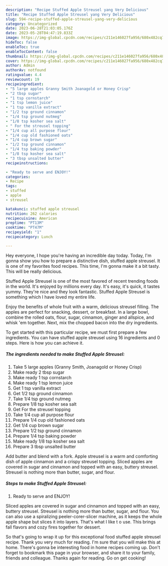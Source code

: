 ```yaml
---
description: "Recipe Stuffed Apple Streusel yang Very Delicious"
title: "Recipe Stuffed Apple Streusel yang Very Delicious"
slug: 594-recipe-stuffed-apple-streusel-yang-very-delicious
category: Uncategorized
date: 2023-06-28T21:03:05.176Z
date: 2023-05-28T04:47:19.833Z
image: https://img-global.cpcdn.com/recipes/c211e146027fa956/680x482cq70/stuffed-apple-streusel-recipe-main-photo.jpg
hideToc: false
enableToc: true
enableTocContent: false
thumbnail: https://img-global.cpcdn.com/recipes/c211e146027fa956/680x482cq70/stuffed-apple-streusel-recipe-main-photo.jpg
cover: https://img-global.cpcdn.com/recipes/c211e146027fa956/680x482cq70/stuffed-apple-streusel-recipe-main-photo.jpg
author: Admin
authorAv: notfound
ratingvalue: 4.4
reviewcount: 19
recipeingredient:
- "5 large apples Granny Smith Joanagold or Honey Crisp"
- "2 tbsp sugar"
- "1 tsp cornstarch"
- "1 tsp lemon juice"
- "1 tsp vanilla extract"
- "1/2 tsp ground cinnamon"
- "1/4 tsp ground nutmeg"
- "1/8 tsp kosher sea salt"
- " For the streusel topping"
- "1/4 cup all purpose flour"
- "1/4 cup old fashioned oats"
- "1/4 cup brown sugar"
- "1/2 tsp ground cinnamon"
- "1/4 tsp baking powder"
- "1/8 tsp kosher sea salt"
- "3 tbsp unsalted butter"
recipeinstructions:

- "Ready to serve and ENJOY!"
categories:
- Recipe
tags:
- stuffed
- apple
- streusel

katakunci: stuffed apple streusel 
nutrition: 262 calories
recipecuisine: American
preptime: "PT13M"
cooktime: "PT47M"
recipeyield: "1"
recipecategory: Lunch

---
```



Hey everyone, I hope you're having an incredible day today. Today, I'm gonna show you how to prepare a distinctive dish, stuffed apple streusel. It is one of my favorites food recipes. This time, I'm gonna make it a bit tasty. This will be really delicious.

Stuffed Apple Streusel is one of the most favored of recent trending foods in the world. It's enjoyed by millions every day. It's easy, it's quick, it tastes yummy. They're nice and they look fantastic. Stuffed Apple Streusel is something which I have loved my entire life.

Enjoy the benefits of whole fruit with a warm, delicious streusel filling. The apples are perfect for snacking, dessert, or breakfast. In a large bowl, combine the rolled oats, flour, sugar, cinnamon, ginger and allspice, and whisk &#39;em together. Next, mix the chopped bacon into the dry ingredients.


To get started with this particular recipe, we must first prepare a few ingredients. You can have stuffed apple streusel using 16 ingredients and 0 steps. Here is how you can achieve it.

<!--inarticleads1-->

##### The ingredients needed to make Stuffed Apple Streusel:

1. Take 5 large apples (Granny Smith, Joanagold or Honey Crisp)
1. Make ready 2 tbsp sugar
1. Make ready 1 tsp cornstarch
1. Make ready 1 tsp lemon juice
1. Get 1 tsp vanilla extract
1. Get 1/2 tsp ground cinnamon
1. Take 1/4 tsp ground nutmeg
1. Prepare 1/8 tsp kosher sea salt
1. Get  For the streusel topping
1. Take 1/4 cup all purpose flour
1. Prepare 1/4 cup old fashioned oats
1. Get 1/4 cup brown sugar
1. Prepare 1/2 tsp ground cinnamon
1. Prepare 1/4 tsp baking powder
1. Make ready 1/8 tsp kosher sea salt
1. Prepare 3 tbsp unsalted butter


Add butter and blend with a fork. Apple streusel is a warm and comforting dish of apple cinnamon and a crispy streusel topping. Sliced apples are covered in sugar and cinnamon and topped with an easy, buttery streusel. Streusel is nothing more than butter, sugar, and flour. 

<!--inarticleads2-->

##### Steps to make Stuffed Apple Streusel:


1. Ready to serve and ENJOY!

Sliced apples are covered in sugar and cinnamon and topped with an easy, buttery streusel. Streusel is nothing more than butter, sugar, and flour. You can also use a spiralizing peeler-corer-slicer machine, as it keeps the whole apple shape but slices it into layers. That&#39;s what I like t o use. This brings fall flavors and cozy fires together for dessert. 

So that's going to wrap it up for this exceptional food stuffed apple streusel recipe. Thank you very much for reading. I'm sure that you will make this at home. There's gonna be interesting food in home recipes coming up. Don't forget to bookmark this page in your browser, and share it to your family, friends and colleague. Thanks again for reading. Go on get cooking!
